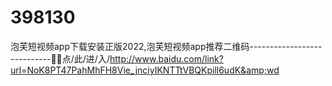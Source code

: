 # 398130
泡芙短视频app下载安装正版2022,泡芙短视频app推荐二维码----------------------------🎷🎷点/此/进/入/http://www.baidu.com/link?url=NoK8PT47PahMhFH8Vie_jnciyIKNTTtVBQKpill6udK&amp;wd
